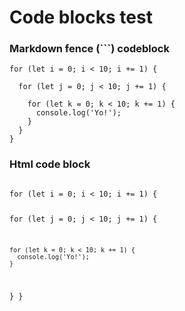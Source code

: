 # Code blocks test

### Markdown fence (```) codeblock

```
for (let i = 0; i < 10; i += 1) {

  for (let j = 0; j < 10; j += 1) {

    for (let k = 0; k < 10; k += 1) {
      console.log('Yo!');
    }
  }
}
```

### Html code block

<code>
for (let i = 0; i < 10; i += 1) {

  for (let j = 0; j < 10; j += 1) {

    for (let k = 0; k < 10; k += 1) {
      console.log('Yo!');
    }
  }
}
</code>
